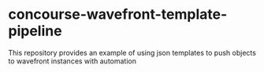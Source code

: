 # concourse-wavefront-template-pipeline
This repository provides an example of using json templates to push objects to wavefront instances with automation
